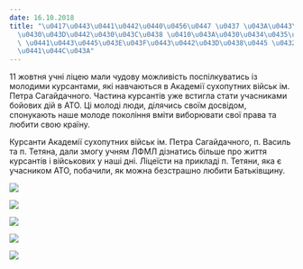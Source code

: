 ```yaml
---
date: 16.10.2018
title: "\u0417\u0443\u0441\u0442\u0440\u0456\u0447 \u0437 \u043A\u0443\u0440\u0441\
  \u0430\u043D\u0442\u0430\u043C\u0438 \u0410\u043A\u0430\u0434\u0435\u043C\u0456\u0457\
  \ \u0441\u0443\u0445\u043E\u043F\u0443\u0442\u043D\u0438\u0445 \u0432\u0456\u0439\
  \u0441\u044C\u043A"
---
```

11 жовтня учні ліцею мали чудову можливість поспілкуватись із молодими курсантами, які навчаються в Академії сухопутних військ ім. Петра Сагайдачного. Частина курсантів уже встигла стати учасниками бойових дій в АТО. Ці молоді люди, ділячись своїм досвідом, спонукають наше молоде покоління вміти виборювати свої права та любити свою країну.

Курсанти Академії сухопутних військ ім. Петра Сагайдачного, п. Василь та п. Тетяна, дали змогу учням ЛФМЛ дізнатись більше про життя курсантів і військових у наші дні. Ліцеїсти на прикладі п. Тетяни, яка є учасником АТО, побачили, як можна
безстрашно
любити Батьківщину.

![](/files/зустріч-з-курсантами-urok1.jpg)

![](/files/зустріч-з-курсантами-urok2.jpg)

![](/files/зустріч-з-курсантами-urok5.jpg)

![](/files/зустріч-з-курсантами-urok4.jpg)

![](/files/зустріч-з-курсантами-urok3.jpg)
